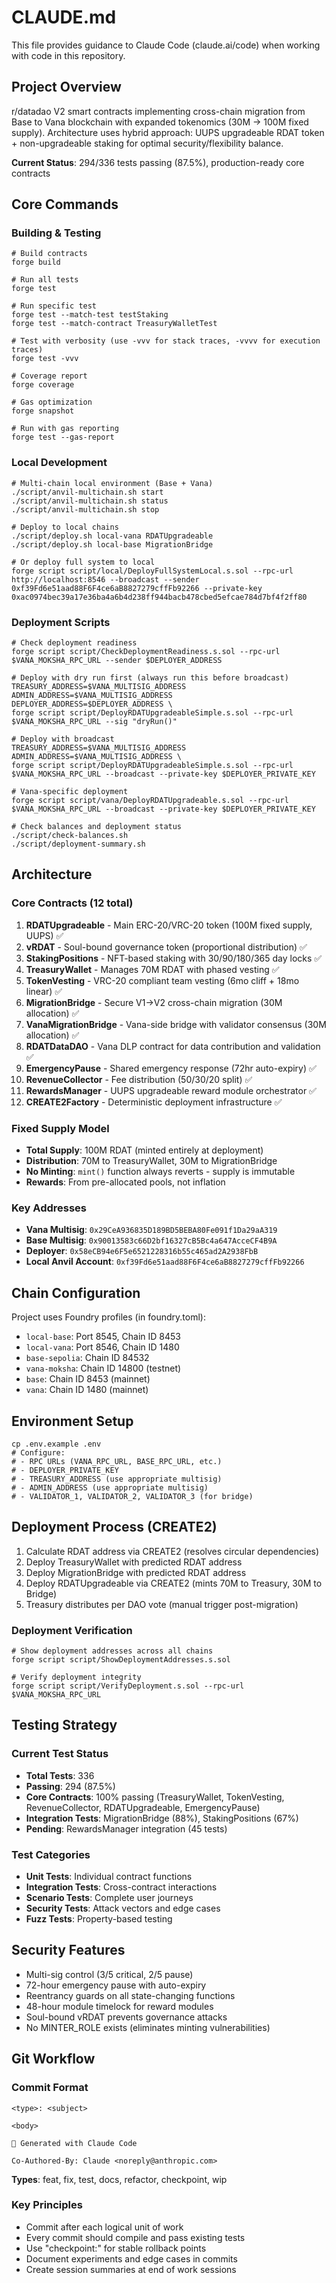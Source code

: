 # CLAUDE.md

This file provides guidance to Claude Code (claude.ai/code) when working with code in this repository.

## Project Overview

r/datadao V2 smart contracts implementing cross-chain migration from Base to Vana blockchain with expanded tokenomics (30M → 100M fixed supply). Architecture uses hybrid approach: UUPS upgradeable RDAT token + non-upgradeable staking for optimal security/flexibility balance.

**Current Status**: 294/336 tests passing (87.5%), production-ready core contracts

## Core Commands

### Building & Testing
```shell
# Build contracts
forge build

# Run all tests  
forge test

# Run specific test
forge test --match-test testStaking
forge test --match-contract TreasuryWalletTest

# Test with verbosity (use -vvv for stack traces, -vvvv for execution traces)
forge test -vvv

# Coverage report
forge coverage

# Gas optimization
forge snapshot

# Run with gas reporting
forge test --gas-report
```

### Local Development
```shell
# Multi-chain local environment (Base + Vana)
./script/anvil-multichain.sh start
./script/anvil-multichain.sh status
./script/anvil-multichain.sh stop

# Deploy to local chains
./script/deploy.sh local-vana RDATUpgradeable
./script/deploy.sh local-base MigrationBridge

# Or deploy full system to local
forge script script/local/DeployFullSystemLocal.s.sol --rpc-url http://localhost:8546 --broadcast --sender 0xf39Fd6e51aad88F6F4ce6aB8827279cffFb92266 --private-key 0xac0974bec39a17e36ba4a6b4d238ff944bacb478cbed5efcae784d7bf4f2ff80
```

### Deployment Scripts
```shell
# Check deployment readiness
forge script script/CheckDeploymentReadiness.s.sol --rpc-url $VANA_MOKSHA_RPC_URL --sender $DEPLOYER_ADDRESS

# Deploy with dry run first (always run this before broadcast)
TREASURY_ADDRESS=$VANA_MULTISIG_ADDRESS ADMIN_ADDRESS=$VANA_MULTISIG_ADDRESS DEPLOYER_ADDRESS=$DEPLOYER_ADDRESS \
forge script script/DeployRDATUpgradeableSimple.s.sol --rpc-url $VANA_MOKSHA_RPC_URL --sig "dryRun()"

# Deploy with broadcast
TREASURY_ADDRESS=$VANA_MULTISIG_ADDRESS ADMIN_ADDRESS=$VANA_MULTISIG_ADDRESS \
forge script script/DeployRDATUpgradeableSimple.s.sol --rpc-url $VANA_MOKSHA_RPC_URL --broadcast --private-key $DEPLOYER_PRIVATE_KEY

# Vana-specific deployment
forge script script/vana/DeployRDATUpgradeable.s.sol --rpc-url $VANA_MOKSHA_RPC_URL --broadcast --private-key $DEPLOYER_PRIVATE_KEY

# Check balances and deployment status
./script/check-balances.sh
./script/deployment-summary.sh
```

## Architecture

### Core Contracts (12 total)
1. **RDATUpgradeable** - Main ERC-20/VRC-20 token (100M fixed supply, UUPS) ✅
2. **vRDAT** - Soul-bound governance token (proportional distribution) ✅
3. **StakingPositions** - NFT-based staking with 30/90/180/365 day locks ✅
4. **TreasuryWallet** - Manages 70M RDAT with phased vesting ✅
5. **TokenVesting** - VRC-20 compliant team vesting (6mo cliff + 18mo linear) ✅
6. **MigrationBridge** - Secure V1→V2 cross-chain migration (30M allocation) ✅
7. **VanaMigrationBridge** - Vana-side bridge with validator consensus (30M allocation) ✅
8. **RDATDataDAO** - Vana DLP contract for data contribution and validation ✅
9. **EmergencyPause** - Shared emergency response (72hr auto-expiry) ✅
10. **RevenueCollector** - Fee distribution (50/30/20 split) ✅
11. **RewardsManager** - UUPS upgradeable reward module orchestrator ✅
12. **CREATE2Factory** - Deterministic deployment infrastructure ✅

### Fixed Supply Model
- **Total Supply**: 100M RDAT (minted entirely at deployment)
- **Distribution**: 70M to TreasuryWallet, 30M to MigrationBridge
- **No Minting**: `mint()` function always reverts - supply is immutable
- **Rewards**: From pre-allocated pools, not inflation

### Key Addresses
- **Vana Multisig**: `0x29CeA936835D189BD5BEBA80Fe091f1Da29aA319`
- **Base Multisig**: `0x90013583c66D2bf16327cB5Bc4a647AcceCF4B9A`
- **Deployer**: `0x58eCB94e6F5e6521228316b55c465ad2A2938FbB`
- **Local Anvil Account**: `0xf39Fd6e51aad88F6F4ce6aB8827279cffFb92266`

## Chain Configuration

Project uses Foundry profiles (in foundry.toml):
- `local-base`: Port 8545, Chain ID 8453
- `local-vana`: Port 8546, Chain ID 1480
- `base-sepolia`: Chain ID 84532
- `vana-moksha`: Chain ID 14800 (testnet)
- `base`: Chain ID 8453 (mainnet)
- `vana`: Chain ID 1480 (mainnet)

## Environment Setup
```shell
cp .env.example .env
# Configure:
# - RPC URLs (VANA_RPC_URL, BASE_RPC_URL, etc.)
# - DEPLOYER_PRIVATE_KEY
# - TREASURY_ADDRESS (use appropriate multisig)
# - ADMIN_ADDRESS (use appropriate multisig)
# - VALIDATOR_1, VALIDATOR_2, VALIDATOR_3 (for bridge)
```

## Deployment Process (CREATE2)

1. Calculate RDAT address via CREATE2 (resolves circular dependencies)
2. Deploy TreasuryWallet with predicted RDAT address
3. Deploy MigrationBridge with predicted RDAT address  
4. Deploy RDATUpgradeable via CREATE2 (mints 70M to Treasury, 30M to Bridge)
5. Treasury distributes per DAO vote (manual trigger post-migration)

### Deployment Verification
```shell
# Show deployment addresses across all chains
forge script script/ShowDeploymentAddresses.s.sol

# Verify deployment integrity
forge script script/VerifyDeployment.s.sol --rpc-url $VANA_MOKSHA_RPC_URL
```

## Testing Strategy

### Current Test Status
- **Total Tests**: 336
- **Passing**: 294 (87.5%)
- **Core Contracts**: 100% passing (TreasuryWallet, TokenVesting, RevenueCollector, RDATUpgradeable, EmergencyPause)
- **Integration Tests**: MigrationBridge (88%), StakingPositions (67%)
- **Pending**: RewardsManager integration (45 tests)

### Test Categories
- **Unit Tests**: Individual contract functions
- **Integration Tests**: Cross-contract interactions
- **Scenario Tests**: Complete user journeys
- **Security Tests**: Attack vectors and edge cases
- **Fuzz Tests**: Property-based testing

## Security Features
- Multi-sig control (3/5 critical, 2/5 pause)
- 72-hour emergency pause with auto-expiry
- Reentrancy guards on all state-changing functions
- 48-hour module timelock for reward modules
- Soul-bound vRDAT prevents governance attacks
- No MINTER_ROLE exists (eliminates minting vulnerabilities)

## Git Workflow

### Commit Format
```
<type>: <subject>

<body>

🤖 Generated with Claude Code

Co-Authored-By: Claude <noreply@anthropic.com>
```

**Types**: feat, fix, test, docs, refactor, checkpoint, wip

### Key Principles
- Commit after each logical unit of work
- Every commit should compile and pass existing tests
- Use "checkpoint:" for stable rollback points
- Document experiments and edge cases in commits
- Create session summaries at end of work sessions